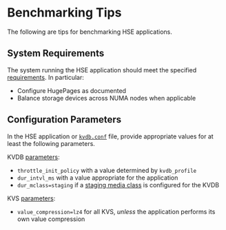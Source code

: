 # Benchmarking Tips

The following are tips for benchmarking HSE applications.


## System Requirements

The system running the HSE application should meet the specified
[requirements](../gs/sysreqs.md).  In particular:

* Configure HugePages as documented
* Balance storage devices across NUMA nodes when applicable


## Configuration Parameters

In the HSE application or [`kvdb.conf`](../gs/params.md#kvdbconf-json-file)
file, provide appropriate values for at least the
following parameters.

KVDB [parameters](../gs/params.md#kvdb-parameters):

* `throttle_init_policy` with a value determined by `kvdb_profile`
* `dur_intvl_ms` with a value appropriate for the application
* `dur_mclass=staging` if a
[staging media class](../gs/storage.md#media-classes) is configured for the KVDB

KVS [parameters](../gs/params.md#kvs-parameters):

* `value_compression=lz4` for all KVS, *unless* the application performs
its own value compression
